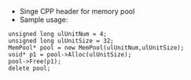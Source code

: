 
- Singe CPP header for memory pool
- Sample usage:
``` 
unsigned long ulUnitNum = 4;
unsigned long ulUnitSize = 32;
MemPool* pool = new MemPool(ulUnitNum,ulUnitSize);
void* p1 = pool->Alloc(ulUnitSize);
pool->Free(p1);
delete pool; 
```
